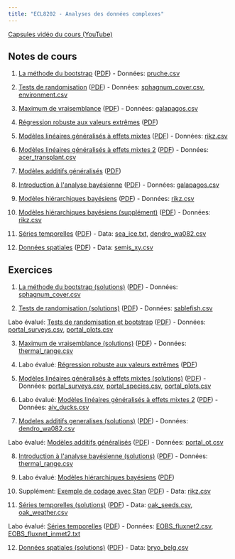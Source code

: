 ```yaml
---
title: "ECL8202 - Analyses des données complexes"
---
```


[Capsules vidéo du cours (YouTube)](https://www.youtube.com/channel/UCfU-xwzWWTo3G_sTkquzOQg/playlists?view=50&sort=dd&shelf_id=2&view_as=subscriber)

## Notes de cours

1. [La méthode du bootstrap](notes_cours/01-Bootstrap.html) ([PDF](notes_cours/01-Bootstrap.pdf)) - Données: [pruche.csv](donnees/pruche.csv)

2. [Tests de randomisation](notes_cours/02-Tests_randomisation.html) ([PDF](notes_cours/02-Tests_randomisation.pdf)) - Données: [sphagnum_cover.csv](donnees/sphagnum_cover.csv), [environment.csv](donnees/environment.csv)

3. [Maximum de vraisemblance](notes_cours/03-Maximum_vraisemblance.html) ([PDF](notes_cours/03-Maximum_vraisemblance.pdf)) - Données: [galapagos.csv](donnees/galapagos.csv)

4. [Régression robuste aux valeurs extrêmes](notes_cours/04-Regression_robuste.html) ([PDF](notes_cours/04-Regression_robuste.pdf))

5. [Modèles linéaires généralisés à effets mixtes](notes_cours/05-Modeles_generalises_mixtes.html) ([PDF](notes_cours/05-Modeles_generalises_mixtes.pdf)) - Données: [rikz.csv](donnees/rikz.csv)

6. [Modèles linéaires généralisés à effets mixtes 2](notes_cours/06-Modeles_generalises_mixtes2.html) ([PDF](notes_cours/06-Modeles_generalises_mixtes2.pdf)) - Données: [acer_transplant.csv](donnees/acer_transplant.csv)

7. [Modèles additifs généralisés](notes_cours/07-Modeles_additifs_generalises.html) ([PDF](notes_cours/07-Modeles_additifs_generalises.pdf))

8. [Introduction à l'analyse bayésienne](notes_cours/08-Intro_Bayes.html) ([PDF](notes_cours/08-Intro_Bayes.pdf)) - Données: [galapagos.csv](donnees/galapagos.csv)

9. [Modèles hiérarchiques bayésiens](notes_cours/09-Modeles_hierarchiques_bayesiens.html) ([PDF](notes_cours/09-Modeles_hierarchiques_bayesiens.pdf)) - Données: [rikz.csv](donnees/rikz.csv)

10. [Modèles hiérarchiques bayésiens (supplément)](notes_cours/10-Modeles_hierarchiques_bayesiens2.html) ([PDF](notes_cours/10-Modeles_hierarchiques_bayesiens2.pdf)) - Données: [rikz.csv](donnees/rikz.csv)

11. [Séries temporelles](notes_cours/11-Series_temporelles.html) ([PDF](notes_cours/11-Series_temporelles.pdf)) - Data: [sea_ice.txt](donnees/sea_ice.txt), [dendro_wa082.csv](donnees/dendro_wa082.csv)

12. [Données spatiales](notes_cours/12-Donnees_spatiales.html) ([PDF](notes_cours/12-Donnees_spatiales.pdf)) - Data: [semis_xy.csv](donnees/semis_xy.csv)


## Exercices

1. [La méthode du bootstrap (solutions)](labos/01R-Bootstrap.html) ([PDF](labos/01R-Bootstrap.pdf)) - Données: [sphagnum_cover.csv](donnees/sphagnum_cover.csv)

2. [Tests de randomisation (solutions)](labos/02R-Tests_randomisation.html) ([PDF](labos/02R-Tests_randomisation.pdf)) - Données: [sablefish.csv](donnees/sablefish.csv)

Labo évalué: [Tests de randomisation et bootstrap](labos/E02-Tests_randomisation.html) ([PDF](labos/E02-Tests_randomisation.pdf)) - Données: [portal_surveys.csv](donnees/portal_surveys.csv), [portal_plots.csv](donnees/portal_plots.csv)

3. [Maximum de vraisemblance (solutions)](labos/03R-Maximum_vraisemblance.html) ([PDF](labos/03R-Maximum_vraisemblance.pdf)) - Données: [thermal_range.csv](donnees/thermal_range.csv)

4. Labo évalué: [Régression robuste aux valeurs extrêmes](labos/E04-Regression_robuste.html) ([PDF](labos/E04-Regression_robuste.pdf))

5. [Modèles linéaires généralisés à effets mixtes (solutions)](labos/05R-Modeles_generalises_mixtes.html) ([PDF](labos/05R-Modeles_generalises_mixtes.pdf)) - Données: [portal_surveys.csv](donnees/portal_surveys.csv), [portal_species.csv](donnees/portal_species.csv), [portal_plots.csv](donnees/portal_plots.csv)

6. Labo évalué: [Modèles linéaires généralisés à effets mixtes 2](labos/E06-Modeles_generalises_mixtes2.html) ([PDF](labos/E06-Modeles_generalises_mixtes2.pdf)) - Données: [aiv_ducks.csv](donnees/aiv_ducks.csv)

7. [Modeles additifs generalises (solutions)](labos/07R-Modeles_additifs_generalises.html) ([PDF](labos/07R-Modeles_additifs_generalises.pdf)) - Données: [dendro_wa082.csv](donnees/dendro_wa082.csv)

Labo évalué: [Modèles additifs généralisés](labos/E07-Modeles_additifs_generalises.html) ([PDF](labos/E07-Modeles_additifs_generalises.pdf)) - Données: [portal_ot.csv](donnees/portal_ot.csv)

8. [Introduction à l'analyse bayésienne (solutions)](labos/08R-Intro_Bayes.html) ([PDF](labos/08R-Intro_Bayes.pdf)) - Données: [thermal_range.csv](donnees/thermal_range.csv)

9. Labo évalué: [Modèles hiérarchiques bayésiens](labos/E10-Modeles_hierarchiques_bayesiens2.html) ([PDF](labos/E10-Modeles_hierarchiques_bayesiens2.pdf))

10. Supplément: [Exemple de codage avec Stan](labos/09-Modeles_hierarchiques_bayesiens.html) ([PDF](labos/09-Modeles_hierarchiques_bayesiens.pdf)) - Data: [rikz.csv](donnees/rikz.csv)

11. [Séries temporelles (solutions)](labos/11R-Series_temporelles.html) ([PDF](labos/11R-Series_temporelles.pdf)) - Data: [oak_seeds.csv](donnees/oak_seeds.csv), [oak_weather.csv](donnees/oak_weather.csv)

Labo évalué: [Séries temporelles](labos/E11-Series_temporelles.html) ([PDF](labos/E11-Series_temporelles.pdf)) - Données: [EOBS_fluxnet2.csv](donnees/EOBS_fluxnet2.csv), [EOBS_fluxnet_inmet2.txt](donnees/EOBS_fluxnet_inmet2.txt)

12. [Données spatiales (solutions)](labos/12R-Donnees_spatiales_updated.html) ([PDF](labos/12R-Donnees_spatiales_updated.pdf)) - Data: [bryo_belg.csv](donnees/bryo_belg.csv)
